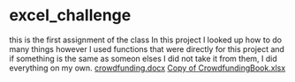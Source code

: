 # excel_challenge
this is the first assignment of the class 
In this project I looked up how to do many things however I used functions that were directly for this project and if something is the same as someon elses I did not take it from them, I did everything on my own. 
[crowdfunding.docx](https://github.com/agom2429/excel_challenge/files/11752348/crowdfunding.docx)
[Copy of CrowdfundingBook.xlsx](https://github.com/agom2429/excel_challenge/files/11752351/Copy.of.CrowdfundingBook.xlsx)
